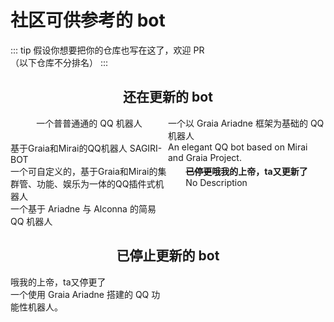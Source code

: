 # 社区可供参考的 bot

::: tip
假设你想要把你的仓库也写在这了，欢迎 PR  
（以下仓库不分排名）
:::

<h2 align="center">还在更新的 bot</h2>
<div class="bot-repo">
  <GitRepo user="I-love-study" repo="A_Simple_QQ_Bot">一个普普通通的 QQ 机器人</GitRepo>
  <GitRepo user="Redlnn" repo="redbot">一个以 Graia Ariadne 框架为基础的 QQ 机器人</GitRepo>
  <GitRepo user="SAGIRI-kawaii" repo="sagiri-bot">基于Graia和Mirai的QQ机器人 SAGIRI-BOT</GitRepo>
  <GitRepo user="BlueGlassBlock" repo="Xenon">An elegant QQ bot based on Mirai and Graia Project.</GitRepo>
  <GitRepo user="MadokaProject" repo="Madoka">一个可自定义的，基于Graia和Mirai的集群管、功能、娱乐为一体的QQ插件式机器人</GitRepo>
  <GitRepo user="zzzzz167" repo="Yuki" archived><b><s>已停更</s>哦我的上帝，ta又更新了</b><br/>No Description</GitRepo>
  <GitRepo user="RF-Tar-Railt" repo="RaianBot">一个基于 Ariadne 与 Alconna 的简易 QQ 机器人</GitRepo>
</div>

<h2 align="center">已停止更新的 bot</h2>
<div class="bot-repo">
    <GitRepo user="djkcyl" repo="ABot-Graia" archived>哦我的上帝，ta又停更了<br/>一个使用 Graia Ariadne 搭建的 QQ 功能性机器人。</GitRepo>
</div>

<style scope>
.bot-repo {
  display: grid;
  grid-template-columns: 50% 50%;
  justify-items: center;
}
@media (max-width: 800px) {
  .bot-repo {
    grid-template-columns: 100%;
  }
}
</style>
